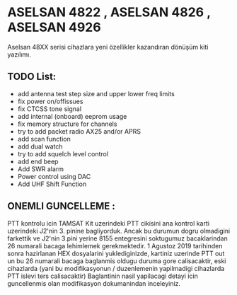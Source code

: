 # ASELSAN 4822 , ASELSAN 4826 , ASELSAN 4926
Aselsan 48XX serisi cihazlara yeni özellikler kazandıran dönüşüm kiti yazılımı.


TODO List:
----------
- add antenna test step size and upper lower freq limits
- fix power on/offissues
- fix CTCSS tone signal
- add internal (onboard) eeprom usage
- fix memory structure for channels
- try to add packet radio AX25 and/or APRS
- add scan function
- add dual watch
- try to add squelch level control
- add end beep
- Add SWR alarm
- Power control using DAC 
- Add UHF Shift Function


ONEMLI GUNCELLEME :
------------------
PTT kontrolu icin TAMSAT Kit uzerindeki PTT cikisini ana kontrol karti uzerindeki J2'nin 3. pinine bagliyorduk. Ancak bu durumun dogru olmadigini farkettik ve J2'nin 3.pini yerine 8155 entegresini soktugumuz bacaklarindan 26 numarali bacaga lehimlemek gerekmektedir.
1 Agustoz 2019 tarihinden sonra hazirlanan HEX dosyalarini yuklediginizde, kartiniz uzerinde PTT out un bu 26 numarali bacaga baglanmis oldugu duruma gore calisacaktir, eski cihazlarda (yani bu modifikasyonun / duzenlemenin yapilmadigi cihazlarda PTT islevi ters calisacaktir)
Baglantinin nasil yapilacagi detayi icin guncellenmis olan modifikasyon dokumanindan inceleyiniz.



